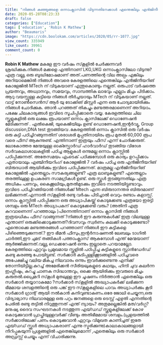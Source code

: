 ```yaml
---
title: "നിങ്ങൾ കുഞ്ഞുങ്ങളെ ഒന്നാംക്ലാസിൽ വിടുന്നതിനേക്കാൾ എന്തെങ്കിലും എൻജിനീയറിങ് കോളേജിൽ എംടെക്കിന് വിടുകയാണ് ഭേദം"
date: 2020-05-28T08:23:33
draft: false
categories: ["Education"]
tags: ['education', 'Robin K Mathew']
author: "Beaumaris"
image: "https://cdn.boolokam.com/articles/2020/05/rr-1077.jpg"
view_count: 335949
like_count: 39961
comment_count: 0
---
```


[](https://wordpress-972788-3403151.cloudwaysapps.com/robin-k-mathew-post-3/275316/rr-1096)**Robin K Mathew** മകളേ ഈ വർഷം സ്‌കൂളിൽ ചേർക്കുന്നവർ ശ്രദ്ധിക്കുക.നിങ്ങൾ മക്കളെ എന്തിനാണ് LKG,UKG ഒന്നാംക്ലാസിലോ വിടുന്നു?എത്ര വല്ല്യ ഒരു ബുദ്ധിമോഷമാണ് അത്.പണത്തിന്റെ വില അല്പം എങ്കിലും അറിയാമെങ്കിൽ നിങ്ങൾ അവരെ കേരളത്തിലെ എന്തെങ്കിലും എൻജിനീയറിങ് കോളേജിൽ MTech ന്‌ വിടുകയാണ് എന്തുകൊണ്ടും നല്ലത്. ഒരുപാട് വർഷത്തെ പ്രയത്നവും, അധ്വാനവും, സമയവും, സാമ്പത്തിക ലാഭവും എല്ലാം മിച്ചം പിടിക്കാം. ആറു വയസ്സുള്ള കുട്ടിയെ നിങ്ങൾ തീർച്ചയായും MTech ന് വിടുകയാണ് നല്ലത്. വാട്ട് നോൺസെൻസ് ആർ യു ടോക്കിങ് മിസ്റ്റർ എന്ന ഒരു ചോദ്യമായിരിക്കും നിങ്ങൾ ചോദിക്കുക. ഞാൻ പറഞ്ഞത് തികച്ചും മണ്ടത്തരമാണെന്ന് അറിയാം. പക്ഷേ ചിലകാര്യങ്ങൾ ഇവിടെ സൂചിപ്പിക്കാതെ വയ്യ. കേരളത്തിലെ ചില സ്കൂളുകളിൽ ഒരു ലക്ഷം രൂപയാണ് ഒന്നാം ക്ലാസിലേക്ക് ഡൊണേഷൻ മേടിക്കുന്നത് . എൽകെജി, യുകെജിയിലും ഉണ്ട് ഡൊണേഷൻ,ഇന്റർവ്യൂ, Group discussion,DNA test തുടങ്ങിയവ .കേരളത്തിൽ ഒന്നാം ക്ലാസിൽ ഒരു വർഷം ഒരു കുട്ടി പഠിച്ചിറങ്ങുന്നതിന് ശരാശരി മുപ്പതിനായിരം രൂപ മുതൽ 60,000 രൂപ വരെ ഫീസ് ആകുന്നുണ്ട്. എന്തിനാണ് ഇത്രയും ഫീസ് എന്ന് ചോദിക്കരുത്. ലോകോത്തര മേന്മയുള്ള ഓക്സ്ഫോർഡ് ഹാർവാർഡ് തുടങ്ങിയ വിദേശ സർവകലാശാലകളിൽ പഠിച്ച ആളുകൾ ഒന്നുമല്ല ഒന്നാം ക്ലാസ്സിൽ പഠിപ്പിക്കുന്നത്. അതേസമയം എംടെക് പഠിക്കുമ്പോൾ ഒരു കാര്യം ഉറപ്പിക്കാം .ഏതായാലും എഞ്ചിനീയറിംഗ് കോളേജിൽ 7 വർഷം പഠിച്ച ഒരു എൻജിനീയറിങ് ബിരുദധാരി ആയിരിക്കും ഇവിടെ പഠിപ്പിക്കുന്നത്. മാത്രമല്ല എൻജിനീയറിങ് കോളേജിൽ എന്തെല്ലാം സൗകര്യങ്ങളുണ്ട്? എത്ര ലാബുകളുണ്ട്? എന്തെല്ലാം തരത്തിലുള്ള ഉപകരണ സാമഗ്രികൾ ഉണ്ട്. ഒരു സ്കൂൾ തുടങ്ങുന്നതിലും എത്ര അധികം പണവും, കൈക്കൂലിയും,മുതൽമുടക്കും ഇവിടെ നടത്തിയിട്ടുണ്ടാവും. ഇവിടെ പഠിച്ചിറങ്ങിയാൽ നിങ്ങൾക്ക് Mtech എന്ന ബിരുദാനന്തര ബിരുദമാണ് ലഭിക്കുന്നത്.എന്നാൽ സ്‌കൂളിൽ രണ്ടു വർഷം പിടിച്ചാൽ വെറും രണ്ടാം കളാസ്സ്. ഒന്നാം ക്ലാസ്സിൽ പഠിപ്പിക്കുന്ന ഒരു അധ്യാപികയ്ക്ക് കൊടുക്കേണ്ട എത്രയോ ഇരട്ടി ശമ്പളം ഒരു MTech അധ്യാപകന് കൊടുക്കേണ്ടി വരും? (അതിനി എത്ര കുറവാണെന്ന് പറഞ്ഞാലും )പിന്നെന്തിനാണ് ഒന്നാം ക്ലാസിൽ നിങ്ങൾ ഇത്രയധികം ഫീസ് വാങ്ങുന്നത് ?നിങ്ങൾ ഈ കുരുന്നുകൾക്ക് ഇത്ര വിലയുള്ള എന്താണ് ഒരുക്കിക്കൊടുക്കുന്നത്?ദിവസവും സ്വർണം കലക്കി കൊടുക്കുണ്ടോ?എന്തൊക്കെ മണ്ടത്തരങ്ങൾ പറഞ്ഞാണ് നിങ്ങൾ ഈ കുട്ടികളെ പിഴിഞ്ഞെടുക്കുന്നത്.? ഈ ഭീമൻ ഫീസും,ഇന്റർനാഷണൽ ലേബലും ടാഗിൽ ചാർത്തി,ഈ ചുമട് തങ്ങികൾ പത്താംക്ലാസ് ആകുമ്പോൾ എന്ത് മേന്മയാണ് ആർജ്ജിക്കുന്നത്.വല്ല്യ ഡെക്കറേഷൻ ഒന്നും ഇല്ലാതെ പറയാമല്ലോ. കേരളത്തിലെ ഏറ്റവും പ്രമുഖമായ സ്കൂളിൽ പഠിപ്പിച്ച കുട്ടികളുടെ സ്റ്റാൻഡേർഡ് കണ്ടു കരഞ്ഞു പോയിട്ടുണ്ട്. സർക്കാർ കുടിപ്പള്ളിക്കൂടങ്ങളിൽ പഠിച്ചവരെ അപേക്ഷിച്ചു വലിയ മികച്ച നിലവാരം ഒന്നും ഇവർക്കുണ്ടെന്നു എനിക്ക് തോന്നിയിട്ടില്ല.കുറച്ച് അമേരിക്കൻ സീരിയലുകളുടെ കഥയും, ഹിന്ദി ചുവ കലർന്ന ഇംഗ്ലീഷും, കുറച്ചു ചാണക സിദ്ധാന്തവും, ഒക്കെ ആയിരിക്കും ഇവരുടെ മിച്ചം കരുതൽ.പ്രൈമറി സ്‌കൂൾ മുതലുള്ള ഈ ചൂഷണം നിർത്താൻ ഏതെങ്കിലും ഒരു സർക്കാർ തയ്യാറാകുമോ ?സർക്കാർ സ്‌കൂളിൽ അദ്ധ്യാപകർക്ക് ലഭിക്കുന്ന ഭീമമായ ശമ്പളത്തിന്റെ ഒരു പങ്ക് ഈ സ്‌കൂളുകളിലെ പാവം അധ്യാപർക്കും കൂടി സർക്കാർ ഗ്രാന്റ് ആയി നൽകാൻ കനിവുണ്ടാകണം.ഒരേ ജോലി ചെയ്യുന്ന,ഒരു വിദ്യാഭ്യാസ നിലവാരമുള്ള ഒരു പറ്റം ജനങ്ങളെ ഒരു ടെസ്റ്റ് എഴുതി എന്നതിന്റെ പേരിൽ രണ്ടു തട്ടിൽ നിറുത്തുന്നത് എന്ത് ന്യായം? അതുമല്ലെങ്കിൽ മത/വർഗ്ഗ? മനുഷ്യ ദൈവ സംഘടനകൾ നടത്തുന്ന എയ്ഡഡ് സ്കൂളുകളിലേക്ക് കോഴ കൊടുക്കുവാൻ പ്രാപ്തിയുള്ളവർക്ക് വീണ്ടും അതിഭീമമായ ശമ്പളം.(പ്രളയത്തിൽ സർക്കാരിലേക്ക് പണം കൊടുക്കുവാൻ ഏറ്റവും വിമുഖത കാണിച്ചത് ഇതേ എയ്ഡഡ് സ്ക്കൂൾ അധ്യാപകരാണ് എന്നു സ്മരിക്കുന്നു)കാലാകാലങ്ങളായി നീറിപ്പുകയുന്ന പ്രശ്നങ്ങളിൽ ഏതെങ്കിലുമൊന്ന് ,ഏതെങ്കിലും ഒരു സർക്കാർ അഡ്രസ്സ് ചെയ്യും എന്ന് വിചാരിക്കുന്നു.
